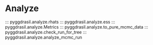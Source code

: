 # Analyze

::: pyggdrasil.analyze.rhats
::: pyggdrasil.analyze.ess
::: pyggdrasil.analyze.Metrics
::: pyggdrasil.analyze.to_pure_mcmc_data
::: pyggdrasil.analyze.check_run_for_tree
::: pyggdrasil.analyze.analyze_mcmc_run